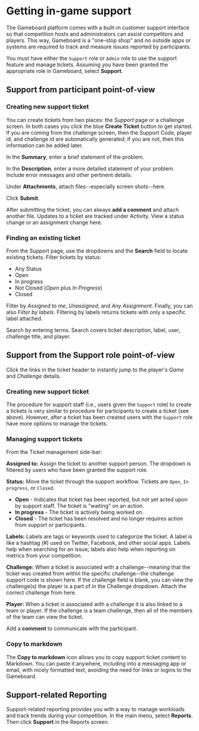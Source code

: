 # Getting in-game support

The Gameboard platform comes with a built-in customer support interface so that competition hosts and administrators can assist competitors and players. This way, Gameboard is a "one-stop shop" and no outside apps or systems are required to track and measure issues reported by participants.

You must have either the `Support` role or `Admin` role to use the support feature and manage tickets. Assuming you have been granted the appropriate role in Gameboard, select **Support**.

## Support from participant point-of-view

### Creating new support ticket

You can create tickets from two places: the *Support* page or a challenge screen. In both cases you click the blue **Create Ticket** button to get started. If you are coming from the challenge screen, then the Support Code, player id, and challenge id are automatically generated; if you are not, then this information can be added later.

In the **Summary**, enter a brief statement of the problem.

In the **Description**, enter a more detailed statement of your problem. Include error messages and other pertinent details.

Under **Attachments**, attach files--especially screen shots--here.

Click **Submit**.

After submitting the ticket, you can always **add a comment** and attach another file. Updates to a ticket are tracked under Activity. View a status change or an assignment change here.

### Finding an existing ticket

From the Support page, use the dropdowns and the **Search** field to locate existing tickets. Filter tickets by status:

- Any Status
- Open
- In progress
- Not Closed (*Open* plus *In Progress*)
- Closed

Filter by *Assigned to me*, *Unassigned*, and *Any Assignment*. Finally, you can also *Filter by labels*. Filtering by labels returns tickets with only a specific label attached.

Search by entering terms. Search covers ticket description, label, user, challenge title, and player.

## Support from the Support role point-of-view

Click the links in the ticket header to instantly jump to the player's *Game* and *Challenge* details.

### Creating new support ticket

The procedure for support staff (i.e., users given the `Support` role) to create a tickets is very similar to procedure for participants to create a ticket (see above). However, after a ticket has been created users with the `Support` role have more options to manage the tickets.

### Managing support tickets

From the Ticket management side-bar:

**Assigned to:** Assign the ticket to another support person. The dropdown is filtered by users who have been granted the support role.

**Status:** Move the ticket through the support workflow. Tickets are `Open`, `In progress`, or `Closed`.

- **Open** - Indicates that ticket has been reported, but not yet acted upon by support staff. The ticket is "waiting" on an action.
- **In progress** - The ticket is actively being worked on.
- **Closed** - The ticket has been resolved and no longer requires action from support or participants.

**Labels:** Labels are tags or keywords used to categorize the ticket. A label is like a hashtag (#) used on Twitter, Facebook, and other social apps. Labels help when searching for an issue; labels also help when reporting on metrics from your competition.

**Challenge:** When a ticket is associated with a challenge--meaning that the ticket was created from within the specific challenge--the challenge support code is shown here. If the challenge field is blank, you can view the challenge(s) the player is a part of in the Challenge dropdown. Attach the correct challenge from here.

**Player:** When a ticket is associated with a challenge it is also linked to a team or player. If the challenge is a team challenge, then all of the members of the team can view the ticket.

Add a **comment** to communicate with the participant.

### Copy to markdown

The **Copy to markdown** icon allows you to copy support ticket content to Markdown. You can paste it anywhere, including into a messaging app or email, with nicely formatted text, avoiding the need for links or logins to the Gameboard.

## Support-related Reporting

Support-related reporting provides you with a way to manage workloads and track trends during your competition. In the main menu, select **Reports**. Then click **Support** in the Reports screen.